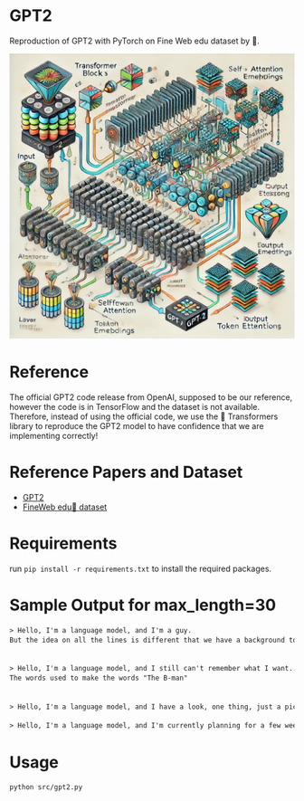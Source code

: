 # GPT2

Reproduction of GPT2 with PyTorch on Fine Web edu dataset by 🤗. 

![img](./img/image.png)

# Reference 
The official GPT2 code release from OpenAI, supposed to be our reference, however the code is in TensorFlow and the dataset is not available. Therefore, instead of using the official code, we use the 🤗 Transformers library to reproduce the GPT2 model to have confidence that we are implementing correctly!

# Reference Papers and Dataset 
- [GPT2](https://arxiv.org/abs/2005.14165)
- [FineWeb edu🍷 dataset](https://huggingface.co/datasets/HuggingFaceFW/fineweb)

# Requirements
run `pip install -r requirements.txt` to install the required packages.

# Sample Output for max_length=30
```txt
> Hello, I'm a language model, and I'm a guy.
But the idea on all the lines is different that we have a background to be found


> Hello, I'm a language model, and I still can't remember what I want....
The words used to make the words "The B-man"


> Hello, I'm a language model, and I have a look, one thing, just a picture, and some, some of the other things I've done

> Hello, I'm a language model, and I'm currently planning for a few weeks now, yet, I'm getting some ideas about something, but just really
```

# Usage
```bash
python src/gpt2.py
```